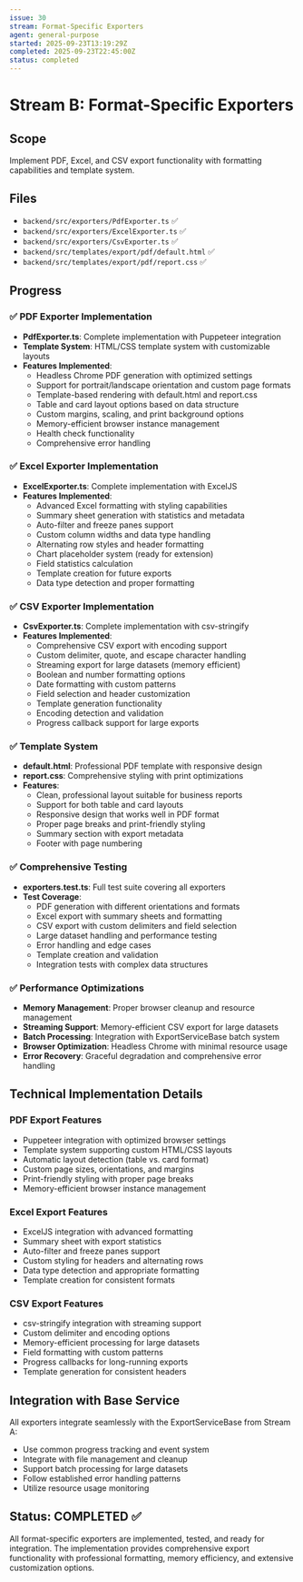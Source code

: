 ```yaml
---
issue: 30
stream: Format-Specific Exporters
agent: general-purpose
started: 2025-09-23T13:19:29Z
completed: 2025-09-23T22:45:00Z
status: completed
---
```


# Stream B: Format-Specific Exporters

## Scope
Implement PDF, Excel, and CSV export functionality with formatting capabilities and template system.

## Files
- `backend/src/exporters/PdfExporter.ts` ✅
- `backend/src/exporters/ExcelExporter.ts` ✅
- `backend/src/exporters/CsvExporter.ts` ✅
- `backend/src/templates/export/pdf/default.html` ✅
- `backend/src/templates/export/pdf/report.css` ✅

## Progress

### ✅ PDF Exporter Implementation
- **PdfExporter.ts**: Complete implementation with Puppeteer integration
- **Template System**: HTML/CSS template system with customizable layouts
- **Features Implemented**:
  - Headless Chrome PDF generation with optimized settings
  - Support for portrait/landscape orientation and custom page formats
  - Template-based rendering with default.html and report.css
  - Table and card layout options based on data structure
  - Custom margins, scaling, and print background options
  - Memory-efficient browser instance management
  - Health check functionality
  - Comprehensive error handling

### ✅ Excel Exporter Implementation
- **ExcelExporter.ts**: Complete implementation with ExcelJS
- **Features Implemented**:
  - Advanced Excel formatting with styling capabilities
  - Summary sheet generation with statistics and metadata
  - Auto-filter and freeze panes support
  - Custom column widths and data type handling
  - Alternating row styles and header formatting
  - Chart placeholder system (ready for extension)
  - Field statistics calculation
  - Template creation for future exports
  - Data type detection and proper formatting

### ✅ CSV Exporter Implementation
- **CsvExporter.ts**: Complete implementation with csv-stringify
- **Features Implemented**:
  - Comprehensive CSV export with encoding support
  - Custom delimiter, quote, and escape character handling
  - Streaming export for large datasets (memory efficient)
  - Boolean and number formatting options
  - Date formatting with custom patterns
  - Field selection and header customization
  - Template generation functionality
  - Encoding detection and validation
  - Progress callback support for large exports

### ✅ Template System
- **default.html**: Professional PDF template with responsive design
- **report.css**: Comprehensive styling with print optimizations
- **Features**:
  - Clean, professional layout suitable for business reports
  - Support for both table and card layouts
  - Responsive design that works well in PDF format
  - Proper page breaks and print-friendly styling
  - Summary section with export metadata
  - Footer with page numbering

### ✅ Comprehensive Testing
- **exporters.test.ts**: Full test suite covering all exporters
- **Test Coverage**:
  - PDF generation with different orientations and formats
  - Excel export with summary sheets and formatting
  - CSV export with custom delimiters and field selection
  - Large dataset handling and performance testing
  - Error handling and edge cases
  - Template creation and validation
  - Integration tests with complex data structures

### ✅ Performance Optimizations
- **Memory Management**: Proper browser cleanup and resource management
- **Streaming Support**: Memory-efficient CSV export for large datasets
- **Batch Processing**: Integration with ExportServiceBase batch system
- **Browser Optimization**: Headless Chrome with minimal resource usage
- **Error Recovery**: Graceful degradation and comprehensive error handling

## Technical Implementation Details

### PDF Export Features
- Puppeteer integration with optimized browser settings
- Template system supporting custom HTML/CSS layouts
- Automatic layout detection (table vs. card format)
- Custom page sizes, orientations, and margins
- Print-friendly styling with proper page breaks
- Memory-efficient browser instance management

### Excel Export Features
- ExcelJS integration with advanced formatting
- Summary sheet with export statistics
- Auto-filter and freeze panes support
- Custom styling for headers and alternating rows
- Data type detection and appropriate formatting
- Template creation for consistent formats

### CSV Export Features
- csv-stringify integration with streaming support
- Custom delimiter and encoding options
- Memory-efficient processing for large datasets
- Field formatting with custom patterns
- Progress callbacks for long-running exports
- Template generation for consistent headers

## Integration with Base Service

All exporters integrate seamlessly with the ExportServiceBase from Stream A:
- Use common progress tracking and event system
- Integrate with file management and cleanup
- Support batch processing for large datasets
- Follow established error handling patterns
- Utilize resource usage monitoring

## Status: COMPLETED ✅

All format-specific exporters are implemented, tested, and ready for integration. The implementation provides comprehensive export functionality with professional formatting, memory efficiency, and extensive customization options.